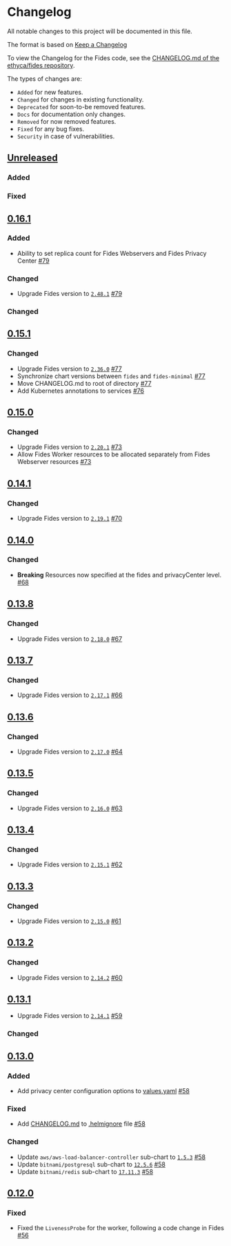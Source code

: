 # Changelog

All notable changes to this project will be documented in this file.

The format is based on [Keep a Changelog](https://keepachangelog.com/en/)

To view the Changelog for the Fides code, see the [CHANGELOG.md of the ethyca/fides repository](https://github.com/ethyca/fides/blob/main/CHANGELOG.md).

The types of changes are:

- `Added` for new features.
- `Changed` for changes in existing functionality.
- `Deprecated` for soon-to-be removed features.
- `Docs` for documentation only changes.
- `Removed` for now removed features.
- `Fixed` for any bug fixes.
- `Security` in case of vulnerabilities.

## [Unreleased](https://github.com/ethyca/fides-helm/compare/fides-0.16.1...main)

### Added


### Fixed

## [0.16.1](https://github.com/ethyca/fides-helm/compare/fides-0.15.0...fides-0.16.1)

### Added
- Ability to set replica count for Fides Webservers and Fides Privacy Center [#79](https://github.com/ethyca/fides-helm/pull/79)

### Changed
- Upgrade Fides version to [`2.48.1`](https://github.com/ethyca/fides/releases/tag/2.48.1) [#79](https://github.com/ethyca/fides-helm/pull/79)


### Changed

## [0.15.1](https://github.com/ethyca/fides-helm/compare/fides-0.15.0...fides-0.15.1)

### Changed
- Upgrade Fides version to [`2.36.0`](https://github.com/ethyca/fides/releases/tag/2.36.0) [#77](https://github.com/ethyca/fides-helm/pull/77)
- Synchronize chart versions between `fides` and `fides-minimal` [#77](https://github.com/ethyca/fides-helm/pull/77)
- Move CHANGELOG.md to root of directory [#77](https://github.com/ethyca/fides-helm/pull/77)
- Add Kubernetes annotations to services [#76](https://github.com/ethyca/fides-helm/pull/76)

## [0.15.0](https://github.com/ethyca/fides-helm/compare/fides-0.14.1...fides-0.15.0)

### Changed
- Upgrade Fides version to [`2.20.1`](https://github.com/ethyca/fides/releases/tag/2.20.1) [#73](https://github.com/ethyca/fides-helm/pull/73)
- Allow Fides Worker resources to be allocated separately from Fides Webserver resources [#73](https://github.com/ethyca/fides-helm/pull/73)

## [0.14.1](https://github.com/ethyca/fides-helm/compare/fides-0.14.0...fides-0.14.1)

### Changed
- Upgrade Fides version to [`2.19.1`](https://github.com/ethyca/fides/releases/tag/2.19.1) [#70](https://github.com/ethyca/fides-helm/pull/70)

## [0.14.0](https://github.com/ethyca/fides-helm/compare/fides-0.13.8...fides-0.14.0)

### Changed
- **Breaking** Resources now specified at the fides and privacyCenter level. [#68](https://github.com/ethyca/fides-helm/pull/68)

## [0.13.8](https://github.com/ethyca/fides-helm/compare/fides-0.13.7...fides-0.13.8)

### Changed
- Upgrade Fides version to [`2.18.0`](https://github.com/ethyca/fides/releases/tag/2.18.0) [#67](https://github.com/ethyca/fides-helm/pull/67)
## [0.13.7](https://github.com/ethyca/fides-helm/compare/fides-0.13.6...fides-0.13.7)

### Changed
- Upgrade Fides version to [`2.17.1`](https://github.com/ethyca/fides/releases/tag/2.17.1) [#66](https://github.com/ethyca/fides-helm/pull/66)

## [0.13.6](https://github.com/ethyca/fides-helm/compare/fides-0.13.5...fides-0.13.6)

### Changed
- Upgrade Fides version to [`2.17.0`](https://github.com/ethyca/fides/releases/tag/2.17.0) [#64](https://github.com/ethyca/fides-helm/pull/64)

## [0.13.5](https://github.com/ethyca/fides-helm/compare/fides-0.13.4...fides-0.13.5)

### Changed
- Upgrade Fides version to [`2.16.0`](https://github.com/ethyca/fides/releases/tag/2.16.0) [#63](https://github.com/ethyca/fides-helm/pull/63)

## [0.13.4](https://github.com/ethyca/fides-helm/compare/fides-0.13.3...fides-0.13.4)

### Changed
- Upgrade Fides version to [`2.15.1`](https://github.com/ethyca/fides/releases/tag/2.15.1) [#62](https://github.com/ethyca/fides-helm/pull/62)

## [0.13.3](https://github.com/ethyca/fides-helm/compare/fides-0.13.2...fides-0.13.3)

### Changed
- Upgrade Fides version to [`2.15.0`](https://github.com/ethyca/fides/releases/tag/2.15.0) [#61](https://github.com/ethyca/fides-helm/pull/61)

## [0.13.2](https://github.com/ethyca/fides-helm/compare/fides-0.13.1...fides-0.13.2)

### Changed
- Upgrade Fides version to [`2.14.2`](https://github.com/ethyca/fides/releases/tag/2.14.2) [#60](https://github.com/ethyca/fides-helm/pull/60)

## [0.13.1](https://github.com/ethyca/fides-helm/compare/fides-0.13.0...fides-0.13.1)

- Upgrade Fides version to [`2.14.1`](https://github.com/ethyca/fides/releases/tag/2.14.1) [#59](https://github.com/ethyca/fides-helm/pull/59)

### Changed


## [0.13.0](https://github.com/ethyca/fides-helm/compare/fides-0.12.0...fides-0.13.0)

### Added

- Add privacy center configuration options to [values.yaml](./values.yaml) [#58](https://github.com/ethyca/fides-helm/pull/58)

### Fixed

- Add [CHANGELOG.md](./CHANGELOG.md) to [.helmignore](./.helmignore) file [#58](https://github.com/ethyca/fides-helm/pull/58)

### Changed

- Update `aws/aws-load-balancer-controller` sub-chart to [`1.5.3`](https://artifacthub.io/packages/helm/aws/aws-load-balancer-controller/1.5.3) [#58](https://github.com/ethyca/fides-helm/pull/58)
- Update `bitnami/postgresql` sub-chart to [`12.5.6`](https://artifacthub.io/packages/helm/bitnami/postgresql/12.5.6) [#58](https://github.com/ethyca/fides-helm/pull/58)
- Update `bitnami/redis` sub-chart to [`17.11.3`](https://artifacthub.io/packages/helm/bitnami/redis/17.11.3) [#58](https://github.com/ethyca/fides-helm/pull/58)

## [0.12.0](https://github.com/ethyca/fides-helm/compare/fides-0.11.2...fides-0.12.0)

### Fixed

- Fixed the `LivenessProbe` for the worker, following a code change in Fides [#56](https://github.com/ethyca/fides-helm/pull/56)

